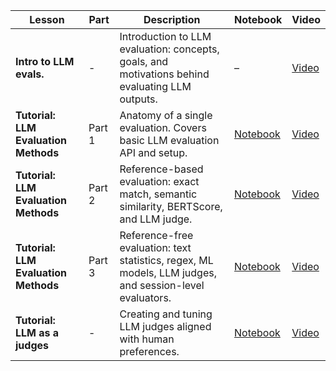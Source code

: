 | Lesson | Part | Description | Notebook | Video |
|----------|------|-------------|----------|--------|
| **Intro to LLM evals.** | - | Introduction to LLM evaluation: concepts, goals, and motivations behind evaluating LLM outputs. | – | [Video](https://www.youtube.com/watch?v=K8LLVi5Xrh8) |
| **Tutorial: LLM Evaluation Methods** | Part 1 | Anatomy of a single evaluation. Covers basic LLM evaluation API and setup. | [Notebook](LLMCourse_Tutorial_1_Intro_to_LLM_evals_methods.ipynb) | [Video](https://youtu.be/6JGRdMGbNCI) |
| **Tutorial: LLM Evaluation Methods** | Part 2 | Reference-based evaluation: exact match, semantic similarity, BERTScore, and LLM judge. | [Notebook](LLMCourse_Tutorial_1_Intro_to_LLM_evals_methods.ipynb) | [Video](https://youtu.be/yD20c-KAImE) |
| **Tutorial: LLM Evaluation Methods** | Part 3 | Reference-free evaluation: text statistics, regex, ML models, LLM judges, and session-level evaluators. | [Notebook](LLMCourse_Tutorial_1_Intro_to_LLM_evals_methods.ipynb) | [Video](https://youtu.be/-zoIqOpt2DA) |
 **Tutorial: LLM as a judges** |-| Creating and tuning LLM judges aligned with human preferences. | [Notebook](LLMCourse_Tutorial_2_LLM_as_a_judge.ipynb) | [Video]() |

